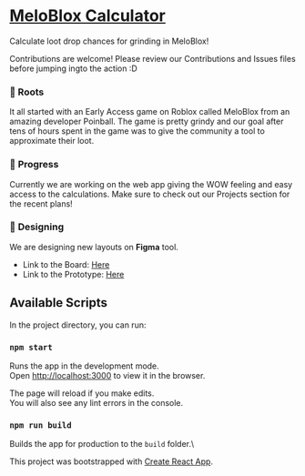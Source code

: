 # [MeloBlox Calculator](https://tacheometry.github.io/meloblox-calculator)

Calculate loot drop chances for grinding in MeloBlox!

Contributions are welcome!
Please review our Contributions and Issues files before jumping ingto the action :D


### 🌱 Roots

It all started with an Early Access game on Roblox called MeloBlox from an amazing developer Poinball. The game is pretty grindy and our goal after tens of hours spent in the game was to give the community a tool to approximate their loot.


### 🌳 __Progress__

Currently we are working on the web app giving the WOW feeling and easy access to the calculations.
Make sure to check out our Projects section for the recent plans!


### 🎨 __Designing__

We are designing new layouts on **Figma** tool.

- Link to the Board: [Here](https://www.figma.com/file/NSLJ87s4NLjS5QRrkNUZhm/MeloBlox-Sketches?node-id=0%3A1)
- Link to the Prototype: [Here](https://www.figma.com/proto/NSLJ87s4NLjS5QRrkNUZhm/MeloBlox-Sketches?node-id=1%3A9&scaling=scale-down)



## Available Scripts

In the project directory, you can run:

### `npm start`

Runs the app in the development mode.\
Open [http://localhost:3000](http://localhost:3000) to view it in the browser.

The page will reload if you make edits.\
You will also see any lint errors in the console.
### `npm run build`

Builds the app for production to the `build` folder.\

This project was bootstrapped with [Create React App](https://github.com/facebook/create-react-app).
